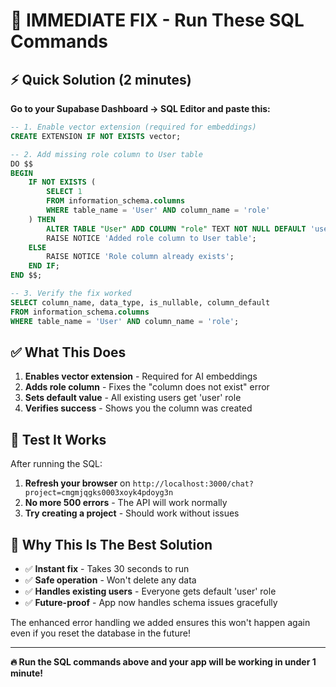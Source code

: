 # 🚀 IMMEDIATE FIX - Run These SQL Commands

## ⚡ Quick Solution (2 minutes)

**Go to your Supabase Dashboard → SQL Editor and paste this:**

```sql
-- 1. Enable vector extension (required for embeddings)
CREATE EXTENSION IF NOT EXISTS vector;

-- 2. Add missing role column to User table
DO $$ 
BEGIN 
    IF NOT EXISTS (
        SELECT 1 
        FROM information_schema.columns 
        WHERE table_name = 'User' AND column_name = 'role'
    ) THEN
        ALTER TABLE "User" ADD COLUMN "role" TEXT NOT NULL DEFAULT 'user';
        RAISE NOTICE 'Added role column to User table';
    ELSE 
        RAISE NOTICE 'Role column already exists';
    END IF;
END $$;

-- 3. Verify the fix worked
SELECT column_name, data_type, is_nullable, column_default 
FROM information_schema.columns 
WHERE table_name = 'User' AND column_name = 'role';
```

## ✅ What This Does

1. **Enables vector extension** - Required for AI embeddings
2. **Adds role column** - Fixes the "column does not exist" error
3. **Sets default value** - All existing users get 'user' role
4. **Verifies success** - Shows you the column was created

## 🧪 Test It Works

After running the SQL:

1. **Refresh your browser** on `http://localhost:3000/chat?project=cmgmjqgks0003xoyk4pdoyg3n`
2. **No more 500 errors** - The API will work normally
3. **Try creating a project** - Should work without issues

## 🎯 Why This Is The Best Solution

- ✅ **Instant fix** - Takes 30 seconds to run
- ✅ **Safe operation** - Won't delete any data
- ✅ **Handles existing users** - Everyone gets default 'user' role
- ✅ **Future-proof** - App now handles schema issues gracefully

The enhanced error handling we added ensures this won't happen again even if you reset the database in the future!

---

**🔥 Run the SQL commands above and your app will be working in under 1 minute!**